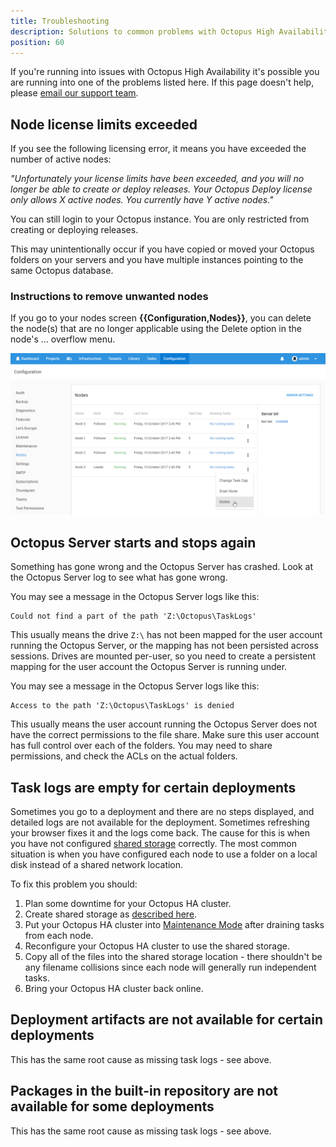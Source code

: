 ```yaml
---
title: Troubleshooting
description: Solutions to common problems with Octopus High Availability (HA).
position: 60
---
```


If you're running into issues with Octopus High Availability it's possible you are running into one of the problems listed here. If this page doesn't help, please [email our support team](mailto:support@octopus.com).

## Node license limits exceeded

If you see the following licensing error, it means you have exceeded the number of active nodes:

*"Unfortunately your license limits have been exceeded, and you will no longer be able to create or deploy releases. Your Octopus Deploy license only allows X active nodes. You currently have Y active nodes."*

You can still login to your Octopus instance. You are only restricted from creating or deploying releases.

This may unintentionally occur if you have copied or moved your Octopus folders on your servers and you have multiple instances pointing to the same Octopus database.

### Instructions to remove unwanted nodes

If you go to your nodes screen **{{Configuration,Nodes}}**, you can delete the node(s) that are no longer applicable using the Delete option in the node's ... overflow menu.

![](images/deleting-nodes.png "width=500")

## Octopus Server starts and stops again

Something has gone wrong and the Octopus Server has crashed. Look at the Octopus Server log to see what has gone wrong.

You may see a message in the Octopus Server logs like this:

```plain
Could not find a part of the path 'Z:\Octopus\TaskLogs'
```

This usually means the drive `Z:\` has not been mapped for the user account running the Octopus Server, or the mapping has not been persisted across sessions. Drives are mounted per-user, so you need to create a persistent mapping for the user account the Octopus Server is running under.

You may see a message in the Octopus Server logs like this:

```plain
Access to the path 'Z:\Octopus\TaskLogs' is denied
```

This usually means the user account running the Octopus Server does not have the correct permissions to the file share. Make sure this user account has full control over each of the folders. You may need to share permissions, and check the ACLs on the actual folders.

## Task logs are empty for certain deployments

Sometimes you go to a deployment and there are no steps displayed, and detailed logs are not available for the deployment. Sometimes refreshing your browser fixes it and the logs come back. The cause for this is when you have not configured [shared storage](/docs/administration/high-availability/design/octopus-for-high-availability-on-premises.md#shared-storage) correctly. The most common situation is when you have configured each node to use a folder on a local disk instead of a shared network location.

To fix this problem you should:

1. Plan some downtime for your Octopus HA cluster.
2. Create shared storage as [described here](/docs/administration/high-availability/design/octopus-for-high-availability-on-premises.md#shared-storage).
3. Put your Octopus HA cluster into [Maintenance Mode](/docs/administration/managing-infrastructure/maintenance-mode.md) after draining tasks from each node.
3. Reconfigure your Octopus HA cluster to use the shared storage.
4. Copy all of the files into the shared storage location - there shouldn't be any filename collisions since each node will generally run independent tasks.
5. Bring your Octopus HA cluster back online.

## Deployment artifacts are not available for certain deployments

This has the same root cause as missing task logs - see above.

## Packages in the built-in repository are not available for some deployments

This has the same root cause as missing task logs - see above.

